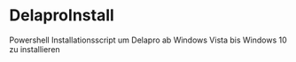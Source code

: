 # DelaproInstall
Powershell Installationsscript um Delapro ab Windows Vista bis Windows 10 zu installieren
